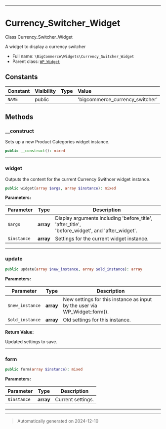 ***

# Currency_Switcher_Widget

Class Currency_Switcher_Widget

A widget to display a currency switcher

* Full name: `\BigCommerce\Widgets\Currency_Switcher_Widget`
* Parent class: [`WP_Widget`](../../WP_Widget.md)


## Constants

| Constant | Visibility | Type | Value |
|:---------|:-----------|:-----|:------|
|`NAME`|public| |&#039;bigcommerce_currency_switcher&#039;|


## Methods


### __construct

Sets up a new Product Categories widget instance.

```php
public __construct(): mixed
```












***

### widget

Outputs the content for the current Currency Swithcer widget instance.

```php
public widget(array $args, array $instance): mixed
```








**Parameters:**

| Parameter | Type | Description |
|-----------|------|-------------|
| `$args` | **array** | Display arguments including &#039;before_title&#039;, &#039;after_title&#039;,<br />&#039;before_widget&#039;, and &#039;after_widget&#039;. |
| `$instance` | **array** | Settings for the current widget instance. |





***

### update



```php
public update(array $new_instance, array $old_instance): array
```








**Parameters:**

| Parameter | Type | Description |
|-----------|------|-------------|
| `$new_instance` | **array** | New settings for this instance as input by the user via<br />WP_Widget::form(). |
| `$old_instance` | **array** | Old settings for this instance. |


**Return Value:**

Updated settings to save.




***

### form



```php
public form(array $instance): mixed
```








**Parameters:**

| Parameter | Type | Description |
|-----------|------|-------------|
| `$instance` | **array** | Current settings. |





***


***
> Automatically generated on 2024-12-10
